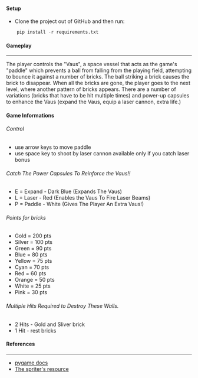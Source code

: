 #### Setup

- Clone the project out of GitHub and then run:
```python
    pip install -r requirements.txt
```

#### Gameplay
--------
The player controls the "Vaus", a space vessel that acts as the game's "paddle" which prevents a ball from falling from the playing field, attempting to bounce it against a number of bricks. The ball striking a brick causes the brick to disappear. When all the bricks are gone, the player goes to the next level, where another pattern of bricks appears. There are a number of variations (bricks that have to be hit multiple times) and power-up capsules to enhance the Vaus (expand the Vaus, equip a laser cannon, extra life.)

#### Game Informations

###### Control
- use arrow keys to move paddle
- use space key to shoot by laser cannon available only if you catch laser bonus

###### Catch The Power Capsules To Reinforce the Vaus!!

- E = Expand - Dark Blue (Expands The Vaus)
- L = Laser - Red (Enables the Vaus To Fire Laser Beams)
- P = Paddle - White (Gives The Player An Extra Vaus!)

###### Points for bricks

- Gold = 200 pts
- Silver = 100 pts
- Green = 90 pts
- Blue = 80 pts
- Yellow = 75 pts
- Cyan = 70 pts
- Red = 60 pts
- Orange = 50 pts
- White = 25 pts
- Pink = 30 pts

###### Multiple Hits Required to Destroy These Walls.

- 2 Hits - Gold and Sliver brick
- 1 Hit - rest bricks


#### References
-------
- [pygame docs](https://www.pygame.org/docs/)
- [The spriter's resource](https://www.spriters-resource.com/)
